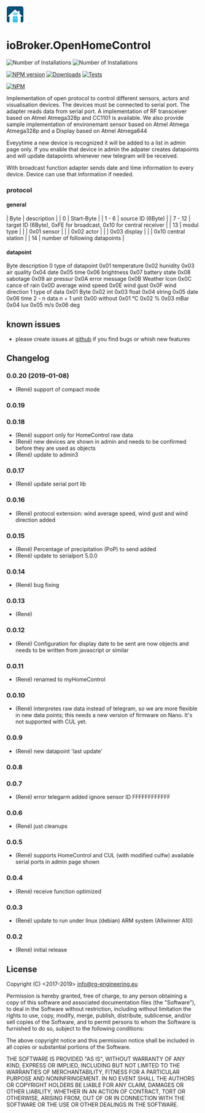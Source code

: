 ![Logo](admin/openhomecontrol.png)
# ioBroker.OpenHomeControl
![Number of Installations](http://iobroker.live/badges/openhomecontrol-installed.svg) ![Number of Installations](http://iobroker.live/badges/openhomecontrol-stable.svg) 

[![NPM version](https://img.shields.io/npm/v/iobroker.openhomecontrol.svg)](https://www.npmjs.com/package/iobroker.openhomecontrol)
[![Downloads](https://img.shields.io/npm/dm/iobroker.openhomecontrol.svg)](https://www.npmjs.com/package/iobroker.openhomecontrol)
[![Tests](https://travis-ci.org/rg-engineering/ioBroker.openhomecontrol.svg?branch=master)](https://travis-ci.org/rg-engineering/ioBroker.openhomecontrol)

[![NPM](https://nodei.co/npm/iobroker.openhomecontrol.png?downloads=true)](https://nodei.co/npm/iobroker.openhomecontrol/)


Implementation of open protocol to control different sensors, actors and visualisation devices.
The devices must be connected to serial port. The adapter reads data from serial port. 
A implementation of RF transceiver based on Atmel Atmega328p and CC1101 is available. We also provide
sample implementation of environemant sensor based on Atmel Atmega Atmega328p and a Display based on Atmel Atmega644

Eveyytime a new device is recognized it will be added to a list in admin page only. If you enable that device in admin the adpater creates
datapoints and will update datapoints whenever new telegram will be received.

With broadcast function adapter sends date and time information to every device. Device can use that information if needed.

### protocol

#### general
| Byte    | 		description |
| 0 	  |		    Start-Byte  |
| 1 - 6   | 		source ID (6Byte) |
| 7 - 12  | 		target ID (6Byte), 0xFE for broadcast, 0x10 for central receiver |
| 13      | 		modul type |
|         |					0x01 sensor |
|         |					0x02 actor |
|         |					0x03 display |
|         |					0x10 central station |
| 14      | 			number of following datapoints |

#### datapoint
Byte 		description
0 			type of datapoint 
					0x01 temperature
					0x02 hunidity
					0x03 air quality
					0x04 date
					0x05 time
					0x06 brightness
					0x07 battery state
					0x08 sabotage
					0x09 air pressur
					0x0A error message
					0x0B Weather Icon
					0x0C cance of rain
					0x0D average wind speed
					0x0E wind gust
					0x0F wind direction
1 			type of data 
					0x01 Byte 
					0x02 int 
					0x03 float 
					0x04 string 
					0x05 date 
					0x06 time
2 - n 		data
n + 1 		unit 
					0x00 without
					0x01 °C
					0x02 %
					0x03 mBar
					0x04 lux
					0x05 m/s
					0x06 deg

## known issues
* please create issues at [github](https://github.com/rg-engineering/ioBroker.myhomecontrol/issues) if you find bugs or whish new features


## Changelog

### 0.0.20 (2019-01-08)
* (René) support of compact mode

### 0.0.19

### 0.0.18
* (René) support only for HomeControl raw data
* (René) new devices are shown in admin and needs to be confirmed before they are used as objects
* (René) update to admin3

### 0.0.17
* (René) update serial port lib

### 0.0.16
* (René) protocol extension: wind average speed, wind gust and wind direction added

### 0.0.15
* (René) Percentage of precipitation (PoP) to send added
* (René) update to serialport 5.0.0

### 0.0.14
* (René) bug fixing

### 0.0.13
* (René) 

### 0.0.12
* (René) Configuration for display
	date to be sent are now objects and needs to be written from javascript or similar

### 0.0.11
* (René) renamed to myHomeControl

### 0.0.10
* (René) interpretes raw data instead of telegram, so we are more flexible in new data points; this needs a new version of firmware on Nano. It's not supported with CUL yet.

### 0.0.9
* (René) new datapoint 'last update'

### 0.0.8

### 0.0.7
* (René) error telegarm added
		ignore sensor ID FFFFFFFFFFFF

### 0.0.6
* (René) just cleanups

### 0.0.5
* (René) supports HomeControl and CUL (with modified culfw)
		 available serial ports in admin page shown

### 0.0.4
* (René) receive function optimized

### 0.0.3
* (René) update to run under linux (debian) ARM system (Allwinner A10)

### 0.0.2
* (René) initial release

## License


Copyright (C) <2017-2019>  <info@rg-engineering.eu>

Permission is hereby granted, free of charge, to any person obtaining a copy of this software and associated documentation files (the "Software"), to deal in the Software without restriction, including without limitation the rights to use, copy, modify, merge, publish, distribute, sublicense, and/or sell copies of the Software, and to permit persons to whom the Software is furnished to do so, subject to the following conditions:

The above copyright notice and this permission notice shall be included in all copies or substantial portions of the Software.

THE SOFTWARE IS PROVIDED "AS IS", WITHOUT WARRANTY OF ANY KIND, EXPRESS OR IMPLIED, INCLUDING BUT NOT LIMITED TO THE WARRANTIES OF MERCHANTABILITY, FITNESS FOR A PARTICULAR PURPOSE AND NONINFRINGEMENT. IN NO EVENT SHALL THE AUTHORS OR COPYRIGHT HOLDERS BE LIABLE FOR ANY CLAIM, DAMAGES OR OTHER LIABILITY, WHETHER IN AN ACTION OF CONTRACT, TORT OR OTHERWISE, ARISING FROM, OUT OF OR IN CONNECTION WITH THE SOFTWARE OR THE USE OR OTHER DEALINGS IN THE SOFTWARE.
